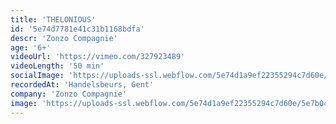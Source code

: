 ```yaml
---
title: 'THELONIOUS'
id: '5e74d7781e41c31b1168bdfa'
descr: 'Zonzo Compagnie'
age: '6+'
videoUrl: 'https://vimeo.com/327923489'
videoLength: '50 min'
socialImage: 'https://uploads-ssl.webflow.com/5e74d1a9ef22355294c7d60e/5e790797b669107a4c7608d8_Zonzo_THELONIOUS%20(c)%20Rudy%20Callier.jpg'
recordedAt: 'Handelsbeurs, Gent'
company: 'Zonzo Compagnie'
image: 'https://uploads-ssl.webflow.com/5e74d1a9ef22355294c7d60e/5e7b0c2a09abef628c7bf1b8_Zonzo_THELONIOUS%20(c)%20Rudy%20Callier.jpg'
---
```


